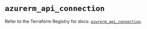 # `azurerm_api_connection`

Refer to the Terraform Registry for docs: [`azurerm_api_connection`](https://registry.terraform.io/providers/hashicorp/azurerm/3.103.0/docs/resources/api_connection).
